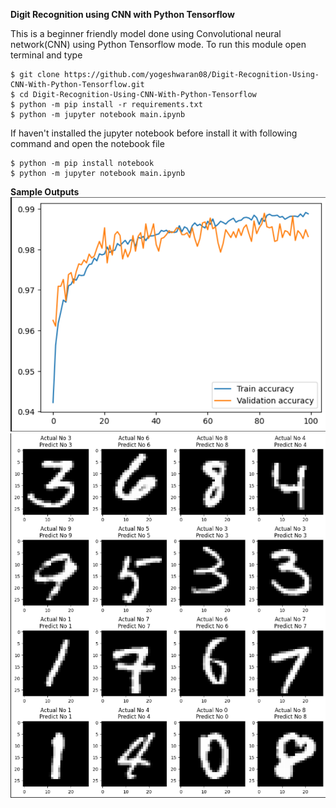 **Digit Recognition using CNN with Python Tensorflow**

This is a beginner friendly model done using Convolutional neural network(CNN) using Python Tensorflow mode.
To run this module open terminal and type

```
$ git clone https://github.com/yogeshwaran08/Digit-Recognition-Using-CNN-With-Python-Tensorflow.git
$ cd Digit-Recognition-Using-CNN-With-Python-Tensorflow
$ python -m pip install -r requirements.txt
$ python -m jupyter notebook main.ipynb
```

If haven't installed the jupyter notebook before install it with following command and open the notebook file

```
$ python -m pip install notebook
$ python -m jupyter notebook main.ipynb
```

**Sample Outputs**
![Ouput 1](./imgs/output1.png)
![Output 2](./imgs/output2.png)
